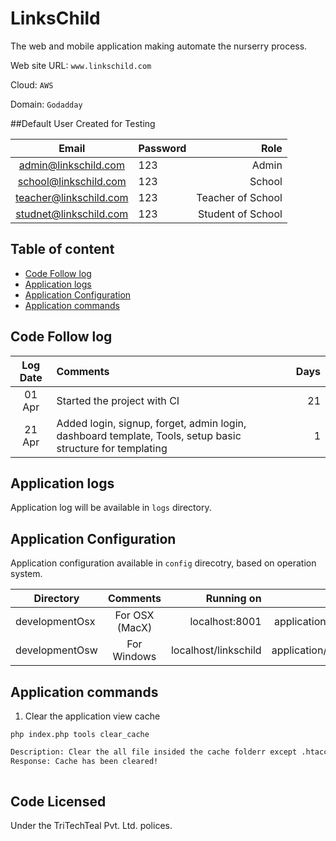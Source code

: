 # LinksChild

The web and mobile application making automate the nurserry process.


Web site URL: `www.linkschild.com`

Cloud:  `AWS`

Domain: `Godadday`

##Default User Created for Testing

| Email  |      Password      |  Role |
|:------------:|:------------------|------:|
| admin@linkschild.com |      123      |  Admin |
| school@linkschild.com  |      123      |  School |
| teacher@linkschild.com |      123      |  Teacher of School |
| studnet@linkschild.com |      123      |  Student of School |

## Table of content

- [Code Follow log](#code-follow-log)
- [Application logs](#application-logs)
- [Application Configuration](#application-configuration)
- [Application commands](#application-commands)

<a name="code-follow-log"/>

## Code Follow log

| Log Date   |      Comments      |  Days |
|:------------:|:------------------|------:|
| 01 Apr |  Started the project with CI | 21 |
| 21 Apr|  Added login, signup, forget, admin login, dashboard template, Tools, setup basic structure for templating | 1 |


<a name="application-logs"/>

## Application logs

Application log will be available in `logs` directory.

<a name="application-configuration"/>


## Application Configuration

Application configuration available in `config` direcotry, based on operation system.


| Directory  |      Comments      |  Running on |  Path |
|------------|:------------------:|------:|------:|
| developmentOsx |  For OSX (MacX) | localhost:8001 | application/config/developmentOsx
| developmentOsw |  For Windows | localhost/linkschild | application/config/developmentOsw


## Application commands

1. Clear the application view cache

```diff
php index.php tools clear_cache

Description: Clear the all file insided the cache folderr except .htaccess and index.html.
Response: Cache has been cleared!
 
```

## Code Licensed

Under the TriTechTeal Pvt. Ltd. polices.
